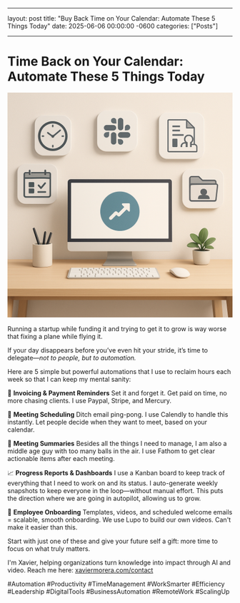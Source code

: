 ---

layout: post
title:  "Buy Back Time on Your Calendar: Automate These 5 Things Today"
date:   2025-06-06 00:00:00 -0600
categories: ["Posts"]

----------------------

# Time Back on Your Calendar: Automate These 5 Things Today

![Placeholder image](/images/2025/time-back-on-your-calendar-automate-these-5-things-today.jpg)

Running a startup while funding it and trying to get it to grow is way worse that fixing a plane while flying it. 

If your day disappears before you’ve even hit your stride, it’s time to delegate—*not to people, but to automation.*

Here are 5 simple but powerful automations that I use to reclaim hours each week so that I can keep my mental sanity:

🧾 **Invoicing & Payment Reminders**
Set it and forget it. Get paid on time, no more chasing clients. I use Paypal, Stripe, and Mercury.

📅 **Meeting Scheduling**
Ditch email ping-pong. I use Calendly to handle this instantly. Let people decide when they want to meet, based on  your calendar.

💬 **Meeting Summaries**
Besides all the things I need to manage, I am also a middle age guy with too many balls in the air. I use Fathom to get clear actionable items after each meeting.

📈 **Progress Reports & Dashboards**
I use a Kanban board to keep track of everything that I need to work on and its status. I auto-generate weekly snapshots to keep everyone in the loop—without manual effort. This puts the direction where we are going in autopilot, allowing us to grow.

👋 **Employee Onboarding**
Templates, videos, and scheduled welcome emails = scalable, smooth onboarding. We use Lupo to build our own videos. Can't make it easier than this.

Start with just one of these and give your future self a gift: more time to focus on what truly matters.

I'm Xavier, helping organizations turn knowledge into impact through AI and video. Reach me here: [xaviermorera.com/contact](https://xaviermorera.com/contact?utm_source=xaviermorera&utm_medium=blog&utm_campaign=impact_learning)

#Automation #Productivity #TimeManagement #WorkSmarter #Efficiency #Leadership #DigitalTools #BusinessAutomation #RemoteWork #ScalingUp
